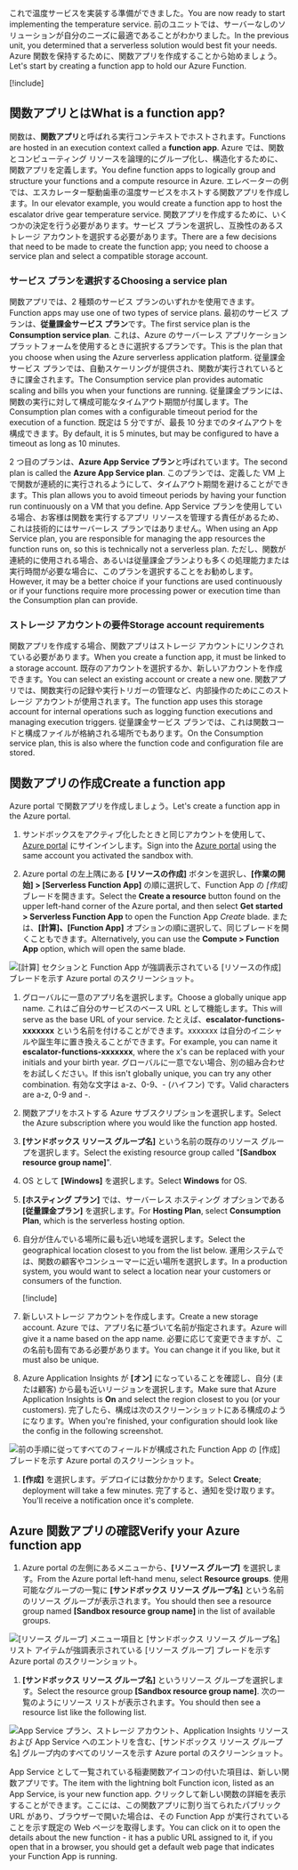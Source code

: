 <span data-ttu-id="fd322-101">これで温度サービスを実装する準備ができました。</span><span class="sxs-lookup"><span data-stu-id="fd322-101">You are now ready to start implementing the temperature service.</span></span> <span data-ttu-id="fd322-102">前のユニットでは、サーバーなしのソリューションが自分のニーズに最適であることがわかりました。</span><span class="sxs-lookup"><span data-stu-id="fd322-102">In the previous unit, you determined that a serverless solution would best fit your needs.</span></span> <span data-ttu-id="fd322-103">Azure 関数を保持するために、関数アプリを作成することから始めましょう。</span><span class="sxs-lookup"><span data-stu-id="fd322-103">Let's start by creating a function app to hold our Azure Function.</span></span>

[!include[](../../../includes/azure-sandbox-activate.md)]

## <a name="what-is-a-function-app"></a><span data-ttu-id="fd322-104">関数アプリとは</span><span class="sxs-lookup"><span data-stu-id="fd322-104">What is a function app?</span></span>

<span data-ttu-id="fd322-105">関数は、**関数アプリ**と呼ばれる実行コンテキストでホストされます。</span><span class="sxs-lookup"><span data-stu-id="fd322-105">Functions are hosted in an execution context called a **function app**.</span></span> <span data-ttu-id="fd322-106">Azure では、関数とコンピューティング リソースを論理的にグループ化し、構造化するために、関数アプリを定義します。</span><span class="sxs-lookup"><span data-stu-id="fd322-106">You define function apps to logically group and structure your functions and a compute resource in Azure.</span></span> <span data-ttu-id="fd322-107">エレベーターの例では、エスカレーター駆動歯車の温度サービスをホストする関数アプリを作成します。</span><span class="sxs-lookup"><span data-stu-id="fd322-107">In our elevator example, you would create a function app to host the escalator drive gear temperature service.</span></span> <span data-ttu-id="fd322-108">関数アプリを作成するために、いくつかの決定を行う必要があります。サービス プランを選択し、互換性のあるストレージ アカウントを選択する必要があります。</span><span class="sxs-lookup"><span data-stu-id="fd322-108">There are a few decisions that need to be made to create the function app; you need to choose a service plan and select a compatible storage account.</span></span>

### <a name="choosing-a-service-plan"></a><span data-ttu-id="fd322-109">サービス プランを選択する</span><span class="sxs-lookup"><span data-stu-id="fd322-109">Choosing a service plan</span></span>

<span data-ttu-id="fd322-110">関数アプリでは、2 種類のサービス プランのいずれかを使用できます。</span><span class="sxs-lookup"><span data-stu-id="fd322-110">Function apps may use one of two types of service plans.</span></span> <span data-ttu-id="fd322-111">最初のサービス プランは、**従量課金サービス プラン**です。</span><span class="sxs-lookup"><span data-stu-id="fd322-111">The first service plan is the **Consumption service plan**.</span></span> <span data-ttu-id="fd322-112">これは、Azure のサーバーレス アプリケーション プラットフォームを使用するときに選択するプランです。</span><span class="sxs-lookup"><span data-stu-id="fd322-112">This is the plan that you choose when using the Azure serverless application platform.</span></span> <span data-ttu-id="fd322-113">従量課金サービス プランでは、自動スケーリングが提供され、関数が実行されているときに課金されます。</span><span class="sxs-lookup"><span data-stu-id="fd322-113">The Consumption service plan provides automatic scaling and bills you when your functions are running.</span></span> <span data-ttu-id="fd322-114">従量課金プランには、関数の実行に対して構成可能なタイムアウト期間が付属します。</span><span class="sxs-lookup"><span data-stu-id="fd322-114">The Consumption plan comes with a configurable timeout period for the execution of a function.</span></span> <span data-ttu-id="fd322-115">既定は 5 分ですが、最長 10 分までのタイムアウトを構成できます。</span><span class="sxs-lookup"><span data-stu-id="fd322-115">By default, it is 5 minutes, but may be configured to have a timeout as long as 10 minutes.</span></span>

<span data-ttu-id="fd322-116">2 つ目のプランは、**Azure App Service プラン**と呼ばれています。</span><span class="sxs-lookup"><span data-stu-id="fd322-116">The second plan is called the **Azure App Service plan**.</span></span> <span data-ttu-id="fd322-117">このプランでは、定義した VM 上で関数が連続的に実行されるようにして、タイムアウト期間を避けることができます。</span><span class="sxs-lookup"><span data-stu-id="fd322-117">This plan allows you to avoid timeout periods by having your function run continuously on a VM that you define.</span></span> <span data-ttu-id="fd322-118">App Service プランを使用している場合、お客様は関数を実行するアプリ リソースを管理する責任があるため、これは技術的にはサーバーレス プランではありません。</span><span class="sxs-lookup"><span data-stu-id="fd322-118">When using an App Service plan, you are responsible for managing the app resources the function runs on, so this is technically not a serverless plan.</span></span> <span data-ttu-id="fd322-119">ただし、関数が連続的に使用される場合、あるいは従量課金プランよりも多くの処理能力または実行時間が必要な場合に、このプランを選択することをお勧めします。</span><span class="sxs-lookup"><span data-stu-id="fd322-119">However, it may be a better choice if your functions are used continuously or if your functions require more processing power or execution time than the Consumption plan can provide.</span></span>

### <a name="storage-account-requirements"></a><span data-ttu-id="fd322-120">ストレージ アカウントの要件</span><span class="sxs-lookup"><span data-stu-id="fd322-120">Storage account requirements</span></span>

<span data-ttu-id="fd322-121">関数アプリを作成する場合、関数アプリはストレージ アカウントにリンクされている必要があります。</span><span class="sxs-lookup"><span data-stu-id="fd322-121">When you create a function app, it must be linked to a storage account.</span></span> <span data-ttu-id="fd322-122">既存のアカウントを選択するか、新しいアカウントを作成できます。</span><span class="sxs-lookup"><span data-stu-id="fd322-122">You can select an existing account or create a new one.</span></span> <span data-ttu-id="fd322-123">関数アプリでは、関数実行の記録や実行トリガーの管理など、内部操作のためにこのストレージ アカウントが使用されます。</span><span class="sxs-lookup"><span data-stu-id="fd322-123">The function app uses this storage account for internal operations such as logging function executions and managing execution triggers.</span></span> <span data-ttu-id="fd322-124">従量課金サービス プランでは、これは関数コードと構成ファイルが格納される場所でもあります。</span><span class="sxs-lookup"><span data-stu-id="fd322-124">On the Consumption service plan, this is also where the function code and configuration file are stored.</span></span>

## <a name="create-a-function-app"></a><span data-ttu-id="fd322-125">関数アプリの作成</span><span class="sxs-lookup"><span data-stu-id="fd322-125">Create a function app</span></span>

<span data-ttu-id="fd322-126">Azure portal で関数アプリを作成しましょう。</span><span class="sxs-lookup"><span data-stu-id="fd322-126">Let's create a function app in the Azure portal.</span></span>

1. <span data-ttu-id="fd322-127">サンドボックスをアクティブ化したときと同じアカウントを使用して、[Azure portal](https://portal.azure.com/triplecrownlabs.onmicrosoft.com?azure-portal=true) にサインインします。</span><span class="sxs-lookup"><span data-stu-id="fd322-127">Sign into the [Azure portal](https://portal.azure.com/triplecrownlabs.onmicrosoft.com?azure-portal=true) using the same account you activated the sandbox with.</span></span>

1. <span data-ttu-id="fd322-128">Azure portal の左上隅にある **[リソースの作成]** ボタンを選択し、**[作業の開始] > [Serverless Function App]** の順に選択して、Function App の *[作成]* ブレードを開きます。</span><span class="sxs-lookup"><span data-stu-id="fd322-128">Select the **Create a resource** button found on the upper left-hand corner of the Azure portal, and then select **Get started > Serverless Function App** to open the Function App *Create* blade.</span></span> <span data-ttu-id="fd322-129">または、**[計算]、[Function App]** オプションの順に選択して、同じブレードを開くこともできます。</span><span class="sxs-lookup"><span data-stu-id="fd322-129">Alternatively, you can use the **Compute > Function App** option, which will open the same blade.</span></span>

  ![[計算] セクションと Function App が強調表示されている [リソースの作成] ブレードを示す Azure portal のスクリーンショット。](../media/3-create-function-app-blade.png)

1. <span data-ttu-id="fd322-131">グローバルに一意のアプリ名を選択します。</span><span class="sxs-lookup"><span data-stu-id="fd322-131">Choose a globally unique app name.</span></span> <span data-ttu-id="fd322-132">これはご自分のサービスのベース URL として機能します。</span><span class="sxs-lookup"><span data-stu-id="fd322-132">This will serve as the base URL of your service.</span></span> <span data-ttu-id="fd322-133">たとえば、**escalator-functions-xxxxxxx** という名前を付けることができます。xxxxxxx は自分のイニシャルや誕生年に置き換えることができます。</span><span class="sxs-lookup"><span data-stu-id="fd322-133">For example, you can name it **escalator-functions-xxxxxxx**, where the x's can be replaced with your initials and your birth year.</span></span> <span data-ttu-id="fd322-134">グローバルに一意でない場合、別の組み合わせをお試しください。</span><span class="sxs-lookup"><span data-stu-id="fd322-134">If this isn't globally unique, you can try any other combination.</span></span> <span data-ttu-id="fd322-135">有効な文字は a-z、0-9、- (ハイフン) です。</span><span class="sxs-lookup"><span data-stu-id="fd322-135">Valid characters are a-z, 0-9 and -.</span></span>

1. <span data-ttu-id="fd322-136">関数アプリをホストする Azure サブスクリプションを選択します。</span><span class="sxs-lookup"><span data-stu-id="fd322-136">Select the Azure subscription where you would like the function app hosted.</span></span>

1. <span data-ttu-id="fd322-137">**<rgn>[サンドボックス リソース グループ名]</rgn>** という名前の既存のリソース グループを選択します。</span><span class="sxs-lookup"><span data-stu-id="fd322-137">Select the existing resource group called "**<rgn>[Sandbox resource group name]</rgn>**".</span></span>

1. <span data-ttu-id="fd322-138">OS として **[Windows]** を選択します。</span><span class="sxs-lookup"><span data-stu-id="fd322-138">Select **Windows** for OS.</span></span>

1. <span data-ttu-id="fd322-139">**[ホスティング プラン]** では、サーバーレス ホスティング オプションである **[従量課金プラン]** を選択します。</span><span class="sxs-lookup"><span data-stu-id="fd322-139">For **Hosting Plan**, select **Consumption Plan**, which is the serverless hosting option.</span></span>

1. <span data-ttu-id="fd322-140">自分が住んでいる場所に最も近い地域を選択します。</span><span class="sxs-lookup"><span data-stu-id="fd322-140">Select the geographical location closest to you from the list below.</span></span> <span data-ttu-id="fd322-141">運用システムでは、関数の顧客やコンシューマーに近い場所を選択します。</span><span class="sxs-lookup"><span data-stu-id="fd322-141">In a production system, you would want to select a location near your customers or consumers of the function.</span></span>

    [!include[](../../../includes/azure-sandbox-regions-first-mention-note-friendly.md)]

1. <span data-ttu-id="fd322-142">新しいストレージ アカウントを作成します。</span><span class="sxs-lookup"><span data-stu-id="fd322-142">Create a new storage account.</span></span> <span data-ttu-id="fd322-143">Azure では、アプリ名に基づいて名前が指定されます。</span><span class="sxs-lookup"><span data-stu-id="fd322-143">Azure will give it a name based on the app name.</span></span> <span data-ttu-id="fd322-144">必要に応じて変更できますが、この名前も固有である必要があります。</span><span class="sxs-lookup"><span data-stu-id="fd322-144">You can change it if you like, but it must also be unique.</span></span>

1. <span data-ttu-id="fd322-145">Azure Application Insights が **[オン]** になっていることを確認し、自分 (または顧客) から最も近いリージョンを選択します。</span><span class="sxs-lookup"><span data-stu-id="fd322-145">Make sure that Azure Application Insights is **On** and select the region closest to you (or your customers).</span></span>
  <span data-ttu-id="fd322-146">完了したら、構成は次のスクリーンショットにある構成のようになります。</span><span class="sxs-lookup"><span data-stu-id="fd322-146">When you're finished, your configuration should look like the config in the following screenshot.</span></span>

  ![前の手順に従ってすべてのフィールドが構成された Function App の [作成] ブレードを示す Azure portal のスクリーンショット。](../media/3-create-function-app-settings.png)

1. <span data-ttu-id="fd322-148">**[作成]** を選択します。デプロイには数分かかります。</span><span class="sxs-lookup"><span data-stu-id="fd322-148">Select **Create**; deployment will take a few minutes.</span></span> <span data-ttu-id="fd322-149">完了すると、通知を受け取ります。</span><span class="sxs-lookup"><span data-stu-id="fd322-149">You'll receive a notification once it's complete.</span></span>

## <a name="verify-your-azure-function-app"></a><span data-ttu-id="fd322-150">Azure 関数アプリの確認</span><span class="sxs-lookup"><span data-stu-id="fd322-150">Verify your Azure function app</span></span>

1. <span data-ttu-id="fd322-151">Azure portal の左側にあるメニューから、**[リソース グループ]** を選択します。</span><span class="sxs-lookup"><span data-stu-id="fd322-151">From the Azure portal left-hand menu, select **Resource groups**.</span></span> <span data-ttu-id="fd322-152">使用可能なグループの一覧に **<rgn>[サンドボックス リソース グループ名]</rgn>** という名前のリソース グループが表示されます。</span><span class="sxs-lookup"><span data-stu-id="fd322-152">You should then see a resource group named **<rgn>[Sandbox resource group name]</rgn>** in the list of available groups.</span></span>

  ![[リソース グループ] メニュー項目と <rgn>[サンドボックス リソース グループ名]</rgn> リスト アイテムが強調表示されている [リソース グループ] ブレードを示す Azure portal のスクリーンショット。](../media/3-resource-group.png)

1. <span data-ttu-id="fd322-154">**<rgn>[サンドボックス リソース グループ名]</rgn>** というリソース グループを選択します。</span><span class="sxs-lookup"><span data-stu-id="fd322-154">Select the resource group **<rgn>[Sandbox resource group name]</rgn>**.</span></span> <span data-ttu-id="fd322-155">次の一覧のようにリソース リストが表示されます。</span><span class="sxs-lookup"><span data-stu-id="fd322-155">You should then see a resource list like the following list.</span></span>

  ![App Service プラン、ストレージ アカウント、Application Insights リソースおよび App Service へのエントリを含む、<rgn>[サンドボックス リソース グループ名]</rgn> グループ内のすべてのリソースを示す Azure portal のスクリーンショット。](../media/3-resource-list.png)

<span data-ttu-id="fd322-157">App Service として一覧されている稲妻関数アイコンの付いた項目は、新しい関数アプリです。</span><span class="sxs-lookup"><span data-stu-id="fd322-157">The item with the lightning bolt Function icon, listed as an App Service, is your new function app.</span></span> <span data-ttu-id="fd322-158">クリックして新しい関数の詳細を表示することができます。ここには、この関数アプリに割り当てられたパブリック URL があり、ブラウザーで開いた場合は、その Function App が実行されていることを示す既定の Web ページを取得します。</span><span class="sxs-lookup"><span data-stu-id="fd322-158">You can click on it to open the details about the new function - it has a public URL assigned to it, if you open that in a browser, you should get a default web page that indicates your Function App is running.</span></span>
